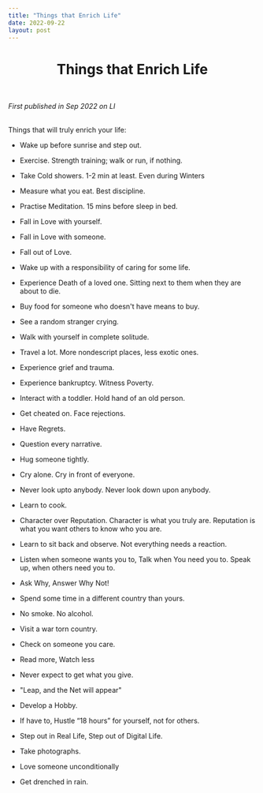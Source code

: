 ```yaml
---
title: "Things that Enrich Life"
date: 2022-09-22
layout: post
---
```


<div align="center">
  <h1><strong>Things that Enrich Life</strong></h1>
</div>

<br> <!-- Adds extra spacing -->

*First published in Sep 2022 on LI*<br><br>


Things that will truly enrich your life: 


- Wake up before sunrise and step out. 


- Exercise. Strength training; walk or run, if nothing. 


- Take Cold showers. 1-2 min at least. Even during Winters 


- Measure what you eat. Best discipline. 


- Practise Meditation. 15 mins before sleep in bed. 


- Fall in Love with yourself. 


- Fall in Love with someone. 


- Fall out of Love. 


- Wake up with a responsibility of caring for some life. 


- Experience Death of a loved one. Sitting next to them when they are about to die. 


- Buy food for someone who doesn't have means to buy. 


- See a random stranger crying. 


- Walk with yourself in complete solitude. 


- Travel a lot. More nondescript places, less exotic ones. 


- Experience grief and trauma. 


- Experience bankruptcy. Witness Poverty. 


- Interact with a toddler. Hold hand of an old person. 


- Get cheated on. Face rejections. 


- Have Regrets. 


- Question every narrative. 


- Hug someone tightly. 


- Cry alone. Cry in front of everyone. 


- Never look upto anybody. Never look down upon anybody. 


- Learn to cook. 


- Character over Reputation. Character is what you truly are. Reputation is what you want others to know who you are. 


- Learn to sit back and observe. Not everything needs a reaction. 


- Listen when someone wants you to, Talk when You need you to. Speak up, when others need you to. 


- Ask Why, Answer Why Not! 


- Spend some time in a different country than yours. 


- No smoke. No alcohol. 


- Visit a war torn country. 


- Check on someone you care. 


- Read more, Watch less 


- Never expect to get what you give. 


- "Leap, and the Net will appear"


- Develop a Hobby. 


- If have to, Hustle “18 hours” for yourself, not for others.


- Step out in Real Life, Step out of Digital Life. 


- Take photographs. 


- Love someone unconditionally


- Get drenched in rain. 
